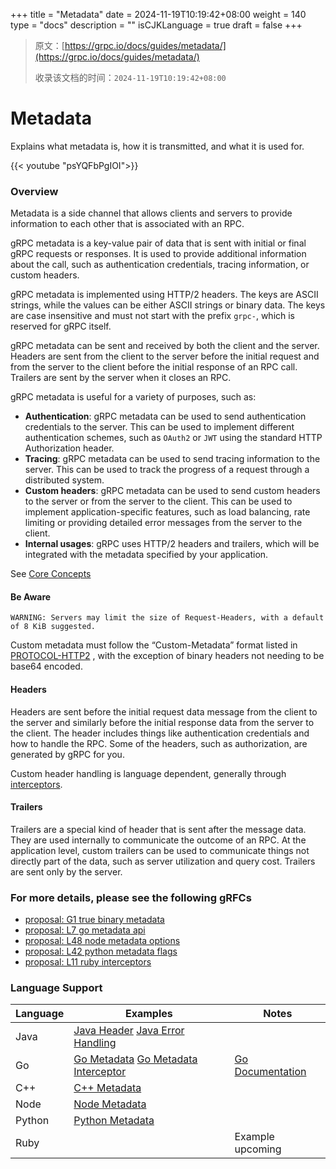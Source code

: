+++
title = "Metadata"
date = 2024-11-19T10:19:42+08:00
weight = 140
type = "docs"
description = ""
isCJKLanguage = true
draft = false
+++

> 原文：[https://grpc.io/docs/guides/metadata/](https://grpc.io/docs/guides/metadata/)
>
> 收录该文档的时间：`2024-11-19T10:19:42+08:00`

# Metadata

Explains what metadata is, how it is transmitted, and what it is used for.



{{< youtube "psYQFbPgIOI">}}



### Overview

Metadata is a side channel that allows clients and servers to provide information to each other that is associated with an RPC.

gRPC metadata is a key-value pair of data that is sent with initial or final gRPC requests or responses. It is used to provide additional information about the call, such as authentication credentials, tracing information, or custom headers.

gRPC metadata is implemented using HTTP/2 headers. The keys are ASCII strings, while the values can be either ASCII strings or binary data. The keys are case insensitive and must not start with the prefix `grpc-`, which is reserved for gRPC itself.

gRPC metadata can be sent and received by both the client and the server. Headers are sent from the client to the server before the initial request and from the server to the client before the initial response of an RPC call. Trailers are sent by the server when it closes an RPC.

gRPC metadata is useful for a variety of purposes, such as:

- **Authentication**: gRPC metadata can be used to send authentication credentials to the server. This can be used to implement different authentication schemes, such as `OAuth2` or `JWT` using the standard HTTP Authorization header.
- **Tracing**: gRPC metadata can be used to send tracing information to the server. This can be used to track the progress of a request through a distributed system.
- **Custom headers**: gRPC metadata can be used to send custom headers to the server or from the server to the client. This can be used to implement application-specific features, such as load balancing, rate limiting or providing detailed error messages from the server to the client.
- **Internal usages**: gRPC uses HTTP/2 headers and trailers, which will be integrated with the metadata specified by your application.

See [Core Concepts](https://grpc.io/docs/what-is-grpc/core-concepts/#metadata)

#### Be Aware

```
WARNING: Servers may limit the size of Request-Headers, with a default of 8 KiB suggested.
```

Custom metadata must follow the “Custom-Metadata” format listed in [PROTOCOL-HTTP2](https://github.com/grpc/grpc/blob/master/doc/PROTOCOL-HTTP2.md) , with the exception of binary headers not needing to be base64 encoded.

#### Headers

Headers are sent before the initial request data message from the client to the server and similarly before the initial response data from the server to the client. The header includes things like authentication credentials and how to handle the RPC. Some of the headers, such as authorization, are generated by gRPC for you.

Custom header handling is language dependent, generally through [interceptors](https://grpc.io/docs/guides/interceptors/).

#### Trailers

Trailers are a special kind of header that is sent after the message data. They are used internally to communicate the outcome of an RPC. At the application level, custom trailers can be used to communicate things not directly part of the data, such as server utilization and query cost. Trailers are sent only by the server.

### For more details, please see the following gRFCs

- [proposal: G1 true binary metadata](https://github.com/grpc/proposal/blob/7c05212d14f4abef5f74f71695f95ba8dd3f7dd3/G1-true-binary-metadata.md)
- [proposal: L7 go metadata api](https://github.com/grpc/proposal/blob/7c05212d14f4abef5f74f71695f95ba8dd3f7dd3/L7-go-metadata-api.md)
- [proposal: L48 node metadata options](https://github.com/grpc/proposal/blob/7c05212d14f4abef5f74f71695f95ba8dd3f7dd3/L48-node-metadata-options.md)
- [proposal: L42 python metadata flags](https://github.com/grpc/proposal/blob/7c05212d14f4abef5f74f71695f95ba8dd3f7dd3/L42-python-metadata-flags.md)
- [proposal: L11 ruby interceptors](https://github.com/grpc/proposal/blob/7c05212d14f4abef5f74f71695f95ba8dd3f7dd3/L11-ruby-interceptors.md)

### Language Support

| Language | Examples                                                     | Notes                                                        |
| -------- | ------------------------------------------------------------ | ------------------------------------------------------------ |
| Java     | [Java Header](https://github.com/grpc/grpc-java/tree/master/examples/src/main/java/io/grpc/examples/header) [Java Error Handling](https://github.com/grpc/grpc-java/tree/master/examples/src/main/java/io/grpc/examples/errorhandling) |                                                              |
| Go       | [Go Metadata](https://github.com/grpc/grpc-go/tree/master/examples/features/metadata) [Go Metadata Interceptor](https://github.com/grpc/grpc-go/tree/master/examples/features/metadata_interceptor) | [Go Documentation](https://github.com/grpc/grpc-go/blob/master/Documentation/grpc-metadata.md) |
| C++      | [C++ Metadata](https://github.com/grpc/grpc/tree/master/examples/cpp/metadata) |                                                              |
| Node     | [Node Metadata](https://github.com/grpc/grpc-node/tree/master/examples/metadata) |                                                              |
| Python   | [Python Metadata](https://github.com/grpc/grpc/tree/master/examples/python/metadata) |                                                              |
| Ruby     |                                                              | Example upcoming                                             |
